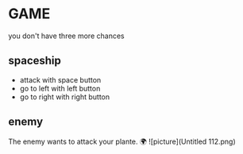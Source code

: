 # GAME
you don't have three more chances
 ## spaceship
 - attack with space button
 - go to left with left button
 - go to right with right button
 ## enemy
 The enemy wants to attack your plante.
 :earth_africa:
![picture](Untitled 112.png)

 
 
